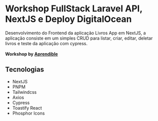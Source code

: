 # Workshop FullStack Laravel API, NextJS e Deploy DigitalOcean
Desenvolvimento do Frontend da aplicação Livros App em NextJS, a aplicação consiste em um simples CRUD para listar, criar, editar, deletar livros e teste da aplicação com cypress.
<br />
<br />
__Workshop by [Aprendible](https://aprendible.com)__

## Tecnologias
- NextJS
- PNPM
- Tailwindcss
- Axios
- Cypress
- Toastify React
- Phosphor Icons